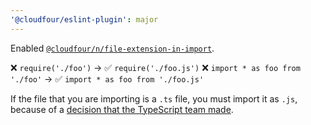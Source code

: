 ```yaml
---
'@cloudfour/eslint-plugin': major
---
```


Enabled [`@cloudfour/n/file-extension-in-import`](https://github.com/weiran-zsd/eslint-plugin-node/blob/HEAD/docs/rules/file-extension-in-import.md).

❌ `require('./foo')` → ✅ `require('./foo.js')`
❌ `import * as foo from './foo'` → ✅ `import * as foo from './foo.js'`

If the file that you are importing is a `.ts` file, you must import it as `.js`, because of a [decision that the TypeScript team made](https://github.com/microsoft/TypeScript/issues/16577#issuecomment-754941937).

